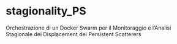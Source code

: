 # stagionality_PS
Orchestrazione di un Docker Swarm per il Monitoraggio e l’Analisi Stagionale dei Displacement dei Persistent Scatterers
